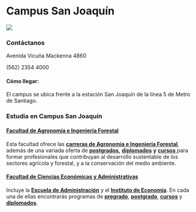 # Campus San Joaquín

![](../../.gitbook/assets/entrada-san-joaquin-estatua-cristo-cesar-cortes.JPG)

### Contáctanos

Avenida Vicuña Mackenna 4860

\(562\) 2354 4000

#### Cómo llegar:

El campus se ubica frente a la estación San Joaquín de la línea 5 de Metro de Santiago. 

### Estudia en Campus San Joaquín

#### [Facultad de Agronomía e Ingeniería Forestal](http://agronomia.uc.cl/)

Esta facultad ofrece las [**carreras de Agronomía e Ingeniería Forestal**](http://agronomia.uc.cl/), además de una variada oferta de [**postgrados**](https://postgrado.agronomia.uc.cl/)**,** [**diplomados**](http://www.educacioncontinua.uc.cl/diplomados-por-facultad.php?facultad=4580) **y** [**cursos** ](http://agronomia.uc.cl/educacion-continua/educacion-continua)para formar profesionales que contribuyan al desarrollo sustentable de los sectores agrícola y forestal, y a la conservación del medio ambiente.

#### [Facultad de Ciencias Económicas y Administrativas](http://economiayadministracion.uc.cl/)

Incluye la [**Escuela de Administración**](https://escueladeadministracion.uc.cl/) y el [**Instituto de Economía**](http://economia.uc.cl/). En cada una de ellas encontrarás programas de [**pregrado**](http://economiayadministracion.uc.cl/pregrado/), [**postgrado**](http://economiayadministracion.uc.cl/postgrado/), [**cursos**](http://www.educacioncontinua.uc.cl/cursos-y-seminarios-por-facultad.php?csrf=6b80fff56c940e1e72ec75ac9c4a1f27&facultad=4584) y [**diplomados**](http://www.educacioncontinua.uc.cl/diplomados-por-facultad.php?csrf=83a585e85ec254b87c48dd9ff7d93dc5&facultad=4584).

#### 

### 

